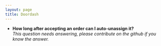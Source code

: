 ```yaml
---
layout: page
title: Doordash
---
```

* **How long after accepting an order can I auto-unassign it?**  
_This question needs answering, please contribute on the github if you know the answer._


